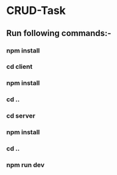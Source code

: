 # CRUD-Task

## Run following commands:-

### npm install
### cd client
### npm install
### cd ..
### cd server
### npm install
### cd ..
### npm run dev
